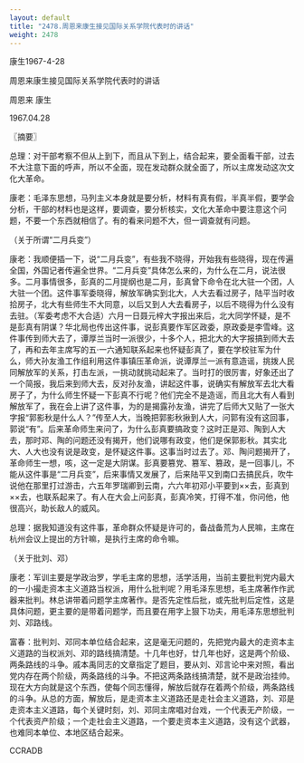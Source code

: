 ```yaml
---
layout: default
title: "2478.周恩来康生接见国际关系学院代表时的讲话"
weight: 2478
---
```


康生1967-4-28

周恩来康生接见国际关系学院代表时的讲话

周恩来 康生

1967.04.28

〖摘要〗

总理：对干部考察不但从上到下，而且从下到上，结合起来，要全面看干部，过去不大注意下面的呼声，所以不全面，现在发动群众就全面了，所以主席发动这次文化大革命。

康老：毛泽东思想，马列主义本身就是要分析，材料有真有假，半真半假，要学会分析，干部的材料也是这样，要调查，要分析核实，文化大革命中要注意这个问题，不要一个东西就相信了。有的看来问题不大，但一调查就有问题。

（关于所谓“二月兵变”）

康老：我顺便插一下，说“二月兵变”，有些我不晓得，开始我有些晓得，现在传遍全国，外国记者传遍全世界。“二月兵变”具体怎么来的，为什么在二月，说法很多。二月事情很多，彭真的二月提纲也是二月，彭真曾下命令在北大驻一个团，人大驻一个团。这件事军委晓得，解放军确实到北大，人大去看过房子，陆平当时收拾房子，北大有些师生不大同意，以后又到人大去看房子，以后不晓得为什么没有去驻。（军委考虑不大合适）六月一日聂元梓大字报出来后，北大同学怀疑，是不是彭真有阴谋？华北局也传出这件事，说彭真要作军区政委，原政委是李雪峰。这件事传到师大去了，谭厚兰当时一派很少，十多个人，把北大的大字报搞到师大去了，再和去年主席写的五·一六通知联系起来也怀疑彭真了，要在学校驻军为什么，师大孙友渔工作组利用这件事镇压革命派，说谭厚兰一派有意造谣，挑拨人民同解放军的关系，打击左派，一挑动就挑动起来了。当时打的很厉害，好象还出了一个简报，我后来到师大去，反对孙友渔，讲起这件事，说确实有解放军去北大看房子了，为什么师生怀疑一下彭真不行呢？他们完全不是造谣，而且北大有人看到解放军了，我在会上讲了这件事，为的是揭露孙友渔，讲完了后师大又贴了一张大字报“郭影秋是什么人？”传至人大，当晚把郭影秋揪到人大，问郭有没有这回事，郭说“有”。后来革命师生来问了，为什么彭真要搞政变？这时正是邓、陶到人大去，那时邓、陶的问题还没有揭开，他们说哪有政变，他们是保郭影秋。其实北大、人大也没有说是政变，是怀疑这件事。这事当时过去了。邓、陶问题揭开了，革命师生一想，咳，这一定是大阴谋。彭真要篡党、篡军、篡政，是一回事儿，不能从这件事是“二月兵变”，后来事情又发展了，后来陆平又到南口去搞民兵，吹牛说他在那里打过游击，六五年罗瑞卿到云南，六六年初邓小平要到××去，彭真到××去，也联系起来了。有人在大会上问彭真，彭真冷笑，打得不准，你问他，他很高兴，助长敌人的威风。

总理：据我知道没有这件事，革命群众怀疑是许可的，备战备荒为人民嘛，主席在杭州会议上提出的方针嘛，是执行主席的命令嘛。

（关于批刘、邓）

康老：军训主要是学政治罗，学毛主席的思想，活学活用，当前主要批判党内最大的一小撮走资本主义道路当权派，用什么批判呢？用毛泽东思想，毛主席著作作武器来批判。林总讲带着问题学主席著作。是否先定性后批，或先批判后定性，这是具体问题，更主要的是带着问题学，而且要在用字上狠下功夫，用毛泽东思想批判刘、邓路线。

富春：批判刘、邓同本单位结合起来，这是毫无问题的，先把党内最大的走资本主义道路的当权派刘、邓的路线搞清楚。十几年也好，廿几年也好，这是两个阶级、两条路线的斗争。戚本禹同志的文章指定了题目，要从刘、邓言论中来对照，看出党内存在两个阶级，两条路线的斗争。不把这两条路线搞清楚，就不是政治挂帅。现在大方向就是这个东西，使每个同志懂得，解放后就存在着两个阶级，两条路线的斗争。从总的方面，解放后，是走资本主义道路还是走社会主义道路，刘、邓是走资本主义道路，每个关键时刻，刘、邓同主席唱对台戏，一个代表无产阶级，一个代表资产阶级；一个走社会主义道路，一个要走资本主义道路，没有这个武器，也难同本单位、本地区结合起来。

CCRADB

